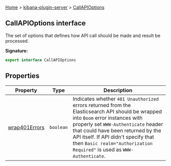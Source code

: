 [Home](./index) &gt; [kibana-plugin-server](./kibana-plugin-server.md) &gt; [CallAPIOptions](./kibana-plugin-server.callapioptions.md)

## CallAPIOptions interface

The set of options that defines how API call should be made and result be processed.

<b>Signature:</b>

```typescript
export interface CallAPIOptions 
```

## Properties

|  Property | Type | Description |
|  --- | --- | --- |
|  [wrap401Errors](./kibana-plugin-server.callapioptions.wrap401errors.md) | <code>boolean</code> | Indicates whether <code>401 Unauthorized</code> errors returned from the Elasticsearch API should be wrapped into <code>Boom</code> error instances with properly set <code>WWW-Authenticate</code> header that could have been returned by the API itself. If API didn't specify that then <code>Basic realm=&quot;Authorization Required&quot;</code> is used as <code>WWW-Authenticate</code>. |

